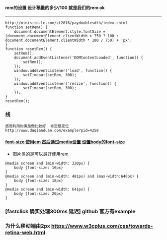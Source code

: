 #### rem的设置 设计稿量的多少/100 就是我们的rem ok
----------------------
```
http://minisite.le.com/zt2016/paydoublesdth/index.shtml
function setRem() {
    document.documentElement.style.fontSize = (document.documentElement.clientWidth > 750 ? 100 : document.documentElement.clientWidth * 100 / 750) + 'px';
}
function resetRem() {
    setRem();
    document.addEventListener('DOMContentLoaded', function() {
        setRem();
    });
    window.addEventListener('load', function() {
        setTimeout(setRem, 300);
    });
    window.addEventListener('resize', function() {
        setTimeout(setRem, 300);
    });
}
resetRem();
```
### 线
```
感觉利用伪类是做比较好  肯定是定位
http://www.daqianduan.com/example?pid=4258
```
#### [font-size 使用em 然后通过media设置 设置body的font-size](https://feclub.cn/post/content/rem)

- 图片类的是可以最好使用rem

```
@media screen and (min-width: 320px) {
    body {font-size: 16px}
}
@media screen and (min-width: 481px) and (max-width:640px) {
    body {font-size: 18px}
}
@media screen and (min-width: 641px) {
    body {font-size: 20px}
}

```


### [fastclick 确实处理300ms 延迟] github 官方有example


### 为什么移动端由2px https://www.w3cplus.com/css/towards-retina-web.html